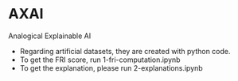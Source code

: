 # AXAI
Analogical Explainable AI

- Regarding artificial datasets, they are created with python code.
- To get the FRI score, run 1-fri-computation.ipynb
- To get the explanation, please run 2-explanations.ipynb

